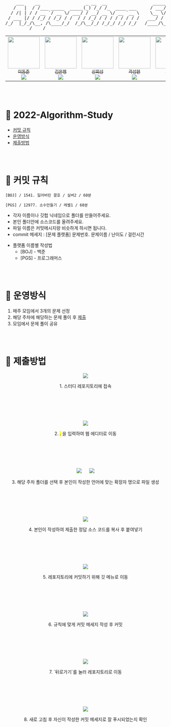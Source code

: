 <pre align="center">
    ___    __                 _ __  __                 _____ __            __     
   /   |  / /___ _____  _____(_) /_/ /_  ____ ___     / ___// /___  ______/ /_  __
  / /| | / / __ `/ __ \/ ___/ / __/ __ \/ __ `__ \    \__ \/ __/ / / / __  / / / /
 / ___ |/ / /_/ / /_/ / /  / / /_/ / / / / / / / /   ___/ / /_/ /_/ / /_/ / /_/ / 
/_/  |_/_/\__, /\____/_/  /_/\__/_/ /_/_/ /_/ /_/   /____/\__/\__,_/\__,_/\__, /  
         /____/                                                          /____/   
</pre>
<!-- 출처 : "http://patorjk.com/software/taag/#p=display&f=Small%20Slant&t=Algorithm%20Study" -->






<!----------------------->
<!-- 프로필_진척도_영역 -->
<!----------------------->

<table align="center">
  <tr>
    <td align="center"><a href="https://github.com/Ldj-git"><img src="https://avatars.githubusercontent.com/u/68588092?v=4" width="100px;" alt=""/><br /><sub>이동준<br><img src="https://us-central1-progress-markdown.cloudfunctions.net/progress/100" /></sub></a><br /></td>
    <td align="center"><a href="https://github.com/kimbank"><img src="https://avatars.githubusercontent.com/u/87305109?v=4" width="100px;" alt=""/><br /><sub>김은행<br><img src="https://us-central1-progress-markdown.cloudfunctions.net/progress/100" /></sub></a><br /></td>
    <td align="center"><a href="https://github.com/RealKunse"><img src="https://avatars.githubusercontent.com/u/51011193?v=4" width="100px;" alt=""/><br /><sub>신희상<br><img src="https://us-central1-progress-markdown.cloudfunctions.net/progress/100" /></sub></a><br /></td>
    <td align="center"><a href="https://github.com/kwarksh"><img src="https://avatars.githubusercontent.com/u/68470454?v=4" width="100px;" alt=""/><br /><sub>곽성현<br><img src="https://us-central1-progress-markdown.cloudfunctions.net/progress/100" /></sub></a><br /></td>
    <td align="center"><a href="https://github.com/deEdenKim"><img src="https://avatars.githubusercontent.com/u/101259627?v=4" width="100px;" alt=""/><br /><sub>김서현<br><img src="https://us-central1-progress-markdown.cloudfunctions.net/progress/100" /></sub></a><br /></td>
    <td align="center"><a href="https://github.com/hykk-git"><img src="https://avatars.githubusercontent.com/u/63403888?v=4" width="100px;" alt=""/><br /><sub>김희연👑<br><img src="https://us-central1-progress-markdown.cloudfunctions.net/progress/100" /></sub></a><br /></td>
  </tr>
</table>

<br /><br />






<!---------->
<!-- 목차 -->
<!---------->

# 📝 2022-Algorithm-Study


- [커밋 규칙](#-커밋-규칙)
- [운영방식](#-운영방식)
- [제출방법](#-제출방법)

<br/><br/>








<!-------------------->
<!------- 본문 ------->
<!----- 커밋규칙 ----->
<!------------------->

# 🔷 커밋 규칙

```
[BOJ] / 1541. 잃어버린 괄호 / 실버2 / 60분
```

```
[PGS] / 12977. 소수만들기 / 레벨1 / 60분
```

* 각자 이름이나 깃헙 닉네임으로 폴더를 만들어주세요.
* 본인 폴더안에 소스코드를 올려주세요. 
* 파일 이름은 커밋메시지랑 비슷하게 하시면 됩니다.
* commit 메세지 : [문제 플랫폼] 문제번호. 문제이름 / 난이도 / 걸린시간

- 플랫폼 이름별 작성법
  * [BOJ] - 백준 
  * [PGS] - 프로그래머스

<br/><br/>







<!-------------------->
<!------- 본문 ------->
<!----- 운영방식 ----->
<!------------------->

# 🔷 운영방식

1. 매주 모임에서 3개의 문제 선정
2. 해당 주차에 해당하는 문제 풀이 후 [제출](#-제출방법)
3. 모임에서 문제 풀이 공유

<br/><br/>







<!-------------------->
<!------- 본문 ------->
<!----- 제출방법 ----->
<!------------------->

# 🔷 제출방법

<p align="center">
    <img src="https://github.com/GDSCINHA/2022-Algorithm-Study/blob/main/이미지/1.png">
</p>
<div align=center>
1. 스터디 레포지토리에 접속
</div>
<br/><br/><br/><br/><br/>


<p align="center">
    <img src="https://github.com/GDSCINHA/2022-Algorithm-Study/blob/main/이미지/2.png">
</p>
<div align=center>
2. <mark>.</mark> 을 입력하여 웹 에디터로 이동
</div>
<br/><br/><br/><br/><br/>


<p align="center">
    <img src="https://github.com/GDSCINHA/2022-Algorithm-Study/blob/main/이미지/3.png">&nbsp&nbsp&nbsp&nbsp&nbsp
    <img src="https://github.com/GDSCINHA/2022-Algorithm-Study/blob/main/이미지/4.png">
</p>
<div align=center>
3. 해당 주차 폴더를 선택 후 본인이 작성한 언어에 맞는 확장자 명으로 파일 생성
</div>
<br/><br/><br/><br/><br/>


<p align="center">
    <img src="https://github.com/GDSCINHA/2022-Algorithm-Study/blob/main/이미지/5.png">
</p>
<div align=center>
4. 본인이 작성하여 제출한 정답 소스 코드를 복사 후 붙여넣기
</div>
<br/><br/><br/><br/><br/>


<p align="center">
    <img src="https://github.com/GDSCINHA/2022-Algorithm-Study/blob/main/이미지/6.png">
</p>
<div align=center>
5. 레포지토리에 커밋하기 위해 깃 메뉴로 이동
</div>
<br/><br/><br/><br/><br/>


<p align="center">
    <img src="https://github.com/GDSCINHA/2022-Algorithm-Study/blob/main/이미지/7.png">
</p>
<div align=center>
6. 규칙에 맞게 커밋 메세지 작성 후 커밋
</div>
<br/><br/><br/><br/><br/>



<p align="center">
    <img src="https://github.com/GDSCINHA/2022-Algorithm-Study/blob/main/이미지/8.png">
</p>
<div align=center>
7. `뒤로가기`를 눌러 레포지토리로 이동
</div>
<br/><br/><br/><br/><br/>



<p align="center">
    <img src="https://github.com/GDSCINHA/2022-Algorithm-Study/blob/main/이미지/9.png">
</p>
<div align=center>
8. 새로 고침 후 자신이 작성한 커밋 메세지로 잘 푸시되었는지 확인
</div>
<br/><br/><br/><br/><br/>






<!-- 디자인 참고 : "https://github.com/ellynhan/challenge100-codingtest-study/edit/master/README.md" -->
<!-- 프로그래스 바 : "https://github.com/gepser/markdown-progress" -->
